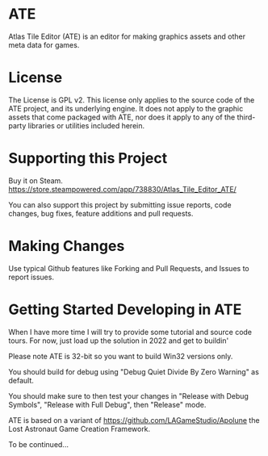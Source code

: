 # ATE
Atlas Tile Editor (ATE) is an editor for making graphics assets and other meta data for games.

# License

The License is GPL v2.  This license only applies to the source code of the ATE project, and its underlying engine.  It does not apply to the graphic assets that come packaged with ATE, nor does it apply to any of the third-party libraries or utilities included herein.

# Supporting this Project

Buy it on Steam.  https://store.steampowered.com/app/738830/Atlas_Tile_Editor_ATE/

You can also support this project by submitting issue reports, code changes, bug fixes, feature additions and pull requests.

# Making Changes

Use typical Github features like Forking and Pull Requests, and Issues to report issues.

# Getting Started Developing in ATE

When I have more time I will try to provide some tutorial and source code tours.  For now, just load up the solution in 2022 and get to buildin'

Please note ATE is 32-bit so you want to build Win32 versions only.

You should build for debug using "Debug Quiet Divide By Zero Warning" as default. 

You should make sure to then test your changes in "Release with Debug Symbols", "Release with Full Debug", then "Release" mode.

ATE is based on a variant of https://github.com/LAGameStudio/Apolune the Lost Astronaut Game Creation Framework.

To be continued...
